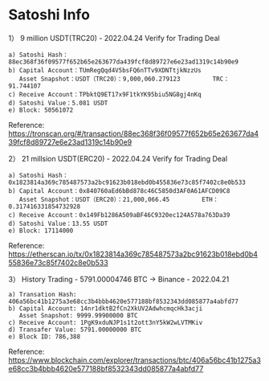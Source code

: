 # Satoshi Info

1） 9 million USDT(TRC20) - 2022.04.24 Verify for Trading Deal

    a) Satoshi Hash：88ec368f36f09577f652b65e263677da439fcf8d89727e6e23ad1319c14b90e9
    b) Capital Account：TUmRegQqd4V5bsFQ6nTTv9XDNTtjkNzzUs
       Asset Snapshot：USDT（TRC20）：9,000,060.279123         TRC：91.744107
    c) Receive Account：TPbktQ9ET17x9F1tkYK95biu5NG8gj4nKq
    d) Satoshi Value：5.081 USDT
    e) Block: 50561072

Reference: https://tronscan.org/#/transaction/88ec368f36f09577f652b65e263677da439fcf8d89727e6e23ad1319c14b90e9


2） 21 millsion USDT(ERC20) - 2022.04.24 Verify for Trading Deal

    a) Satoshi Hash：0x1823814a369c785487573a2bc91623b018ebd0b455836e73c85f7402c8e0b533
    b) Capital Account：0x840760aEd6bBd878c46C5850d3AF0A61AFCD09C8
       Asset Snapshot：USDT（ERC20）：21,000,066.45         ETH：0.317416331854732928
    c) Receive Account：0x149Fb1286A509aBF46C9320ec124A578a763Da39
    d) Satoshi Value：13.55 USDT
    e) Block: 17114000

Reference: https://etherscan.io/tx/0x1823814a369c785487573a2bc91623b018ebd0b455836e73c85f7402c8e0b533

3） History Trading - 5791.00004746 BTC -> Binance - 2022.04.21

    a) Transation Hash: 406a56bc41b1275a3e68cc3b4bbb4620e577188bf8532343dd085877a4abfd77
    b) Capital Account: 14nr1dktB2fCn2XkUV2AdwhcmqcHk3acji
       Asset Snapshot: 9999.99900000 BTC
    c) Receive Account: 1PgK9xduNJP1s1t2ott3nY5kW2wLVTMKiv  
    d) Transafer Value: 5791.00000000 BTC
    e) Block ID: 786,388

Reference: https://www.blockchain.com/explorer/transactions/btc/406a56bc41b1275a3e68cc3b4bbb4620e577188bf8532343dd085877a4abfd77
